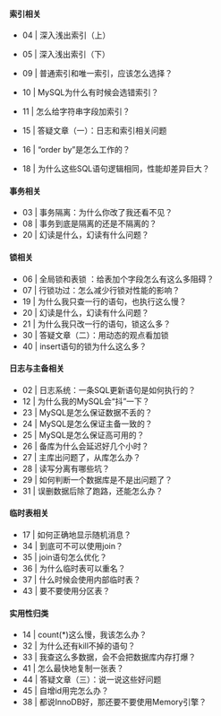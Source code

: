 #### 索引相关

* 04 | 深入浅出索引（上）

* 05 | 深入浅出索引（下）
* 09 | 普通索引和唯一索引，应该怎么选择？
* 10 | MySQL为什么有时候会选错索引？
* 11 | 怎么给字符串字段加索引？
* 15 | 答疑文章（一）：日志和索引相关问题
* 16 | “order by”是怎么工作的？
* 18 | 为什么这些SQL语句逻辑相同，性能却差异巨大？
#### 事务相关
* 03 | 事务隔离：为什么你改了我还看不见？
* 08 | 事务到底是隔离的还是不隔离的？
* 20 | 幻读是什么，幻读有什么问题？
#### 锁相关

* 06 | 全局锁和表锁 ：给表加个字段怎么有这么多阻碍？
* 07 | 行锁功过：怎么减少行锁对性能的影响？
* 19 | 为什么我只查一行的语句，也执行这么慢？
* 20 | 幻读是什么，幻读有什么问题？
* 21 | 为什么我只改一行的语句，锁这么多？
* 30 | 答疑文章（二）：用动态的观点看加锁
* 40 | insert语句的锁为什么这么多？

#### 日志与主备相关

* 02 | 日志系统：一条SQL更新语句是如何执行的？
* 12 | 为什么我的MySQL会“抖”一下？
* 23 | MySQL是怎么保证数据不丢的？
* 24 | MySQL是怎么保证主备一致的？
* 25 | MySQL是怎么保证高可用的？
* 26 | 备库为什么会延迟好几个小时？
* 27 | 主库出问题了，从库怎么办？
* 28 | 读写分离有哪些坑？
* 29 | 如何判断一个数据库是不是出问题了？
* 31 | 误删数据后除了跑路，还能怎么办？

#### 临时表相关
* 17 | 如何正确地显示随机消息？
* 34 | 到底可不可以使用join？
* 35 | join语句怎么优化？
* 36 | 为什么临时表可以重名？
* 37 | 什么时候会使用内部临时表？
* 43 | 要不要使用分区表？

#### 实用性归类

* 14 | count(*)这么慢，我该怎么办？
* 32 | 为什么还有kill不掉的语句？
* 33 | 我查这么多数据，会不会把数据库内存打爆？
* 41 | 怎么最快地复制一张表？
* 44 | 答疑文章（三）：说一说这些好问题
* 45 | 自增id用完怎么办？
* 38 | 都说InnoDB好，那还要不要使用Memory引擎？